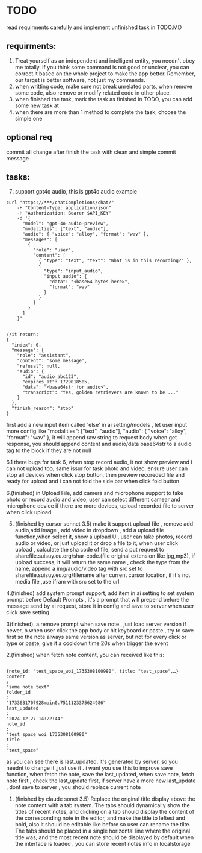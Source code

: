 # TODO
read requirments carefully and implement unfinished task in TODO.MD

## requirments:

1. Treat yourself as an independent and intelligent entity, you needn't obey me totally. If you think some command is not good or unclear, you can correct it based on the whole project to make the app better. Remember, our target is better software, not just my commands.
2. when writting code, make sure not break unrelated parts, when remove some code, also remove or modify related code in other place.
3. when finished the task,  mark the task as finished in TODO, you can add some new task  at 
4. when there are more than 1 method to complete the task, choose the simple one 

## optional req
commit all change after finish the task with clean and simple commit message

## tasks:

7. support gpt4o audio, this is gpt4o audio example
```
curl "https://***/chatCompletions/chat/"
    -H "Content-Type: application/json"
    -H "Authorization: Bearer $API_KEY"
    -d '{
      "model": "gpt-4o-audio-preview",
      "modalities": ["text", "audio"],
      "audio": { "voice": "alloy", "format": "wav" },
      "messages": [
        {
          "role": "user",
          "content": [
            { "type": "text", "text": "What is in this recording?" },
            { 
              "type": "input_audio", 
              "input_audio": { 
                "data": "<base64 bytes here>", 
                "format": "wav" 
              }
            }
          ]
        }
      ]
    }'


//it return:
{
  "index": 0,
  "message": {
    "role": "assistant",
    "content": 'some message',
    "refusal": null,
    "audio": {
      "id": "audio_abc123",
      "expires_at": 1729018505,
      "data": "<base64str for audio>",
      "transcript": "Yes, golden retrievers are known to be ..."
    }
  },
  "finish_reason": "stop"
}

```
first add a new input item called 'else' in ai setting/models , let user input more config like "modalities": ["text", "audio"],
      "audio": { "voice": "alloy", "format": "wav" }, it will append raw string to request body 
when get response, you should append content and audio/data base64str to a audio tag to the block if they are not null



6.1  there bugs for task 6, when stop record audio, it not show preview and i can not upload too, same issur for task photo and video. ensure user can stop all devices when click stop button, then preview recoreded file and ready for upload
and i can not fold the side bar when click fold button 

6.(finished) in Upload File, add camera and microphone support to take photo or record audio and video, user can select different camear and microphone device if there are more devices, upload recorded file to server when click upload

5. (finished by cursor sonnet 3.5) make it support upload file , remove add audio,add image , add video in dropdown , add a upload file function,when select it, show a upload UI, user can take photos, record audio or video, or just upload it or drop a file to it, when user click upload , calculate the sha code of file, send a put request to sharefile.suisuy.eu.org/shar-code.(file original extension like jpg,mp3), if upload success, it will return the same name , check the type from  the name, append a img/audio/video tag with src set to sharefile.suisuy.eu.org/filename after current cursor location, if it's not media file ,use ifram with src set to the url

4.(finished) add system prompt support, add item in ai setting to set system prompt before Default Prompts , it's a prompt that will prepend before the message send by ai request, store it in config and save to server when user click save setting

3(finished). 
a.remove prompt when save note , just load server version if newer, 
b.when user click the app body or hit keyboard or paste , try to save first so the note always same version as server, but not for every click or type or paste, give it a cooldown time 20s when trigger the event

2.(finished) when fetch note content, you can received like this:
```

{note_id: "test_space_woi_1735308100980", title: "test_space",…}
content
: 
"some note text"
folder_id
: 
"1733631707928main0.7511123375624986"
last_updated
: 
"2024-12-27 14:22:44"
note_id
: 
"test_space_woi_1735308100980"
title
: 
"test_space"

```
as you can see there is last_updated, it's generated by server, so you neednt to change it ,just use it . i want you use this to improve save function, when fetch the note, save the last_updated, when save note, fetch note first , check the last_update first, if server have a more new last_update , dont save to server , you should replace current note 

1. (finished by claude sonet 3.5) Replace the original title display above the note content  with a tab system. The tabs should dynamically show the titles of recent notes, and clicking on a tab should display the content of the corresponding note in the editor, and make the title to leftest and bold, also it should be editable like before so user can rename the tilte. The tabs should be placed in a single horizontal line where the original title was, and the most recent note should be displayed by default when the interface is loaded . you can store recent notes info in localstorage